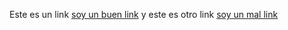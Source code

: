 Este es un link [soy un buen link](http://www.good-test-marcelim.com) y este es otro link [soy un mal link](http://www.bad-test-marcelim.net)